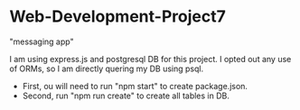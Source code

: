 # Web-Development-Project7
"messaging app"

I am using express.js and postgresql DB for this project. I opted out any use of ORMs, so I am directly quering my DB using psql. 
- First, ou will need to run "npm start" to create package.json.
- Second, run "npm run create" to create all tables in DB. 

